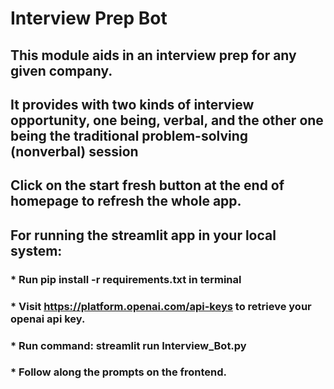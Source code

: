 # Interview Prep Bot

## This module aids in an interview prep for any given company. 
## It provides with two kinds of interview opportunity, one being, verbal, and the other one being the traditional problem-solving (nonverbal) session
## Click on the start fresh button at the end of homepage to refresh the whole app.


## For running the streamlit app in your local system:
### * Run pip install -r requirements.txt in terminal
### * Visit https://platform.openai.com/api-keys to retrieve your openai api key.
### * Run command: streamlit run Interview_Bot.py
### * Follow along the prompts on the frontend.
